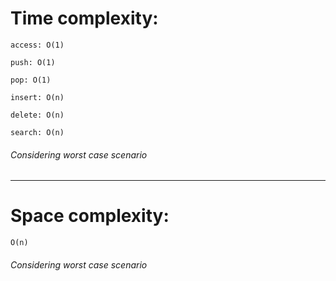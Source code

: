 # Time complexity:

```
access: O(1)

push: O(1)

pop: O(1)

insert: O(n)

delete: O(n)

search: O(n)
```

###### Considering worst case scenario

---

# Space complexity:

```
O(n)
```

###### Considering worst case scenario
